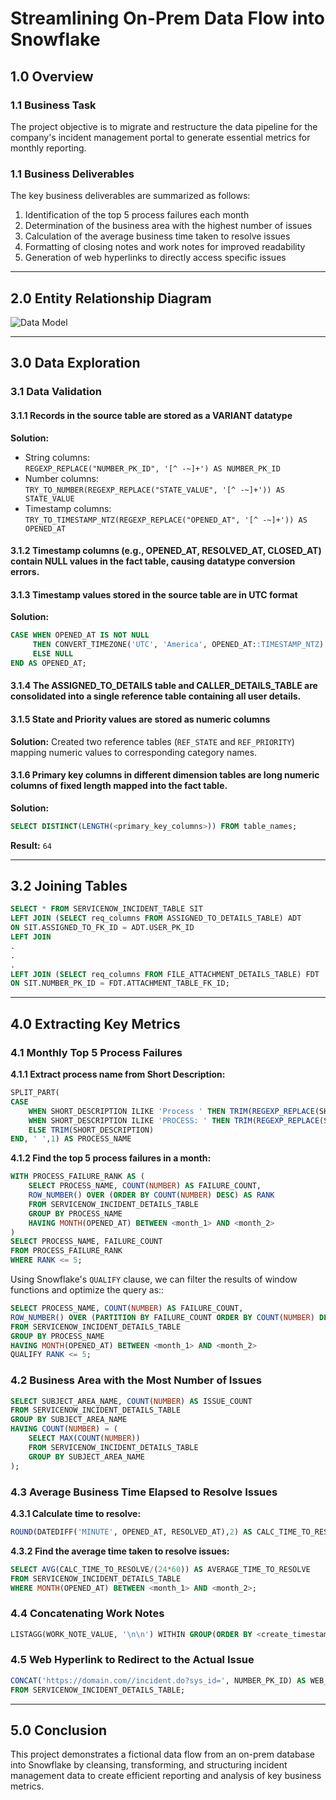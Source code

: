 # Streamlining On-Prem Data Flow into Snowflake

## 1.0 Overview

### 1.1 Business Task
The project objective is to migrate and restructure the data pipeline for the company's incident management portal to generate essential metrics for monthly reporting.

### 1.1 Business Deliverables
The key business deliverables are summarized as follows:
1. Identification of the top 5 process failures each month
2. Determination of the business area with the highest number of issues
3. Calculation of the average business time taken to resolve issues
4. Formatting of closing notes and work notes for improved readability
5. Generation of web hyperlinks to directly access specific issues

---

## 2.0 Entity Relationship Diagram

![Data Model](https://github.com/user-attachments/assets/b3b19697-2f4a-4851-8caf-1d35aa315275)

---

## 3.0 Data Exploration

### 3.1 Data Validation

#### 3.1.1 Records in the source table are stored as a VARIANT datatype
**Solution:**
- String columns:  
  `REGEXP_REPLACE("NUMBER_PK_ID", '[^ -~]+') AS NUMBER_PK_ID`
- Number columns:  
  `TRY_TO_NUMBER(REGEXP_REPLACE("STATE_VALUE", '[^ -~]+')) AS STATE_VALUE`
- Timestamp columns:  
  `TRY_TO_TIMESTAMP_NTZ(REGEXP_REPLACE("OPENED_AT", '[^ -~]+')) AS OPENED_AT`

#### 3.1.2 Timestamp columns (e.g., OPENED_AT, RESOLVED_AT, CLOSED_AT) contain NULL values in the fact table, causing datatype conversion errors.

#### 3.1.3 Timestamp values stored in the source table are in UTC format
**Solution:**
```sql
CASE WHEN OPENED_AT IS NOT NULL
     THEN CONVERT_TIMEZONE('UTC', 'America', OPENED_AT::TIMESTAMP_NTZ)
     ELSE NULL
END AS OPENED_AT;
```

#### 3.1.4 The ASSIGNED_TO_DETAILS table and CALLER_DETAILS_TABLE are consolidated into a single reference table containing all user details.

#### 3.1.5 State and Priority values are stored as numeric columns
**Solution:** Created two reference tables (`REF_STATE` and `REF_PRIORITY`) mapping numeric values to corresponding category names.

#### 3.1.6 Primary key columns in different dimension tables are long numeric columns of fixed length mapped into the fact table.
**Solution:**
```sql
SELECT DISTINCT(LENGTH(<primary_key_columns>)) FROM table_names;
```
**Result:** `64`

---

## 3.2 Joining Tables

```sql
SELECT * FROM SERVICENOW_INCIDENT_TABLE SIT
LEFT JOIN (SELECT req_columns FROM ASSIGNED_TO_DETAILS_TABLE) ADT
ON SIT.ASSIGNED_TO_FK_ID = ADT.USER_PK_ID
LEFT JOIN
.
.
.
LEFT JOIN (SELECT req_columns FROM FILE_ATTACHMENT_DETAILS_TABLE) FDT
ON SIT.NUMBER_PK_ID = FDT.ATTACHMENT_TABLE_FK_ID;
```

---

## 4.0 Extracting Key Metrics

### 4.1 Monthly Top 5 Process Failures
**4.1.1 Extract process name from Short Description:**
```sql
SPLIT_PART(
CASE 
    WHEN SHORT_DESCRIPTION ILIKE 'Process ' THEN TRIM(REGEXP_REPLACE(SHORT_DESCRIPTION, '^Process ', ' '))
    WHEN SHORT_DESCRIPTION ILIKE 'PROCESS: ' THEN TRIM(REGEXP_REPLACE(SHORT_DESCRIPTION, '^PROCESS: ', ' '))
    ELSE TRIM(SHORT_DESCRIPTION)
END, ' ',1) AS PROCESS_NAME
```

**4.1.2 Find the top 5 process failures in a month:**
```sql
WITH PROCESS_FAILURE_RANK AS (
    SELECT PROCESS_NAME, COUNT(NUMBER) AS FAILURE_COUNT, 
    ROW_NUMBER() OVER (ORDER BY COUNT(NUMBER) DESC) AS RANK
    FROM SERVICENOW_INCIDENT_DETAILS_TABLE
    GROUP BY PROCESS_NAME
    HAVING MONTH(OPENED_AT) BETWEEN <month_1> AND <month_2>
)
SELECT PROCESS_NAME, FAILURE_COUNT
FROM PROCESS_FAILURE_RANK
WHERE RANK <= 5;
```

Using Snowflake's `QUALIFY` clause, we can filter the results of window functions and optimize the query as::
```sql
SELECT PROCESS_NAME, COUNT(NUMBER) AS FAILURE_COUNT, 
ROW_NUMBER() OVER (PARTITION BY FAILURE_COUNT ORDER BY COUNT(NUMBER) DESC) AS RANK
FROM SERVICENOW_INCIDENT_DETAILS_TABLE
GROUP BY PROCESS_NAME
HAVING MONTH(OPENED_AT) BETWEEN <month_1> AND <month_2>
QUALIFY RANK <= 5;
```

### 4.2 Business Area with the Most Number of Issues
```sql
SELECT SUBJECT_AREA_NAME, COUNT(NUMBER) AS ISSUE_COUNT
FROM SERVICENOW_INCIDENT_DETAILS_TABLE
GROUP BY SUBJECT_AREA_NAME
HAVING COUNT(NUMBER) = (
    SELECT MAX(COUNT(NUMBER))
    FROM SERVICENOW_INCIDENT_DETAILS_TABLE
    GROUP BY SUBJECT_AREA_NAME
);
```

### 4.3 Average Business Time Elapsed to Resolve Issues
**4.3.1 Calculate time to resolve:**
```sql
ROUND(DATEDIFF('MINUTE', OPENED_AT, RESOLVED_AT),2) AS CALC_TIME_TO_RESOLVE
```
**4.3.2 Find the average time taken to resolve issues:**
```sql
SELECT AVG(CALC_TIME_TO_RESOLVE/(24*60)) AS AVERAGE_TIME_TO_RESOLVE
FROM SERVICENOW_INCIDENT_DETAILS_TABLE
WHERE MONTH(OPENED_AT) BETWEEN <month_1> AND <month_2>;
```

### 4.4 Concatenating Work Notes
```sql
LISTAGG(WORK_NOTE_VALUE, '\n\n') WITHIN GROUP(ORDER BY <create_timestamp_value>) AS WORK_NOTE_LIST
```

### 4.5 Web Hyperlink to Redirect to the Actual Issue
```sql
CONCAT('https://domain.com//incident.do?sys_id=', NUMBER_PK_ID) AS WEB_HYPERLINK
FROM SERVICENOW_INCIDENT_DETAILS_TABLE;
```

---

## 5.0 Conclusion
This project demonstrates a fictional data flow from an on-prem database into Snowflake by cleansing, transforming, and structuring incident management data to create efficient reporting and analysis of key business metrics.
